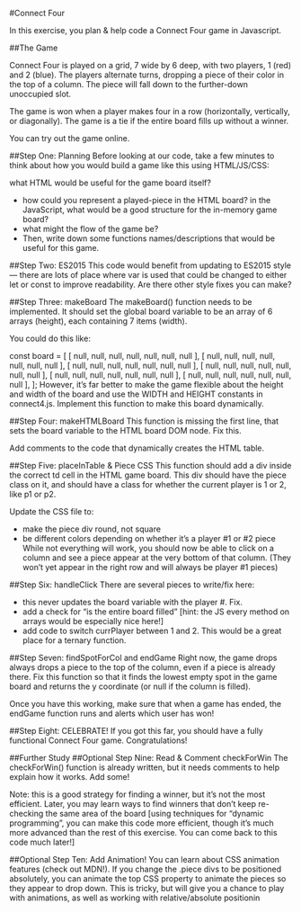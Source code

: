 #Connect Four

In this exercise, you plan & help code a Connect Four game in Javascript.

##The Game

Connect Four is played on a grid, 7 wide by 6 deep, with two players, 1 (red) and 2 (blue). The players alternate turns, dropping a piece of their color in the top of a column. The piece will fall down to the further-down unoccupied slot.

The game is won when a player makes four in a row (horizontally, vertically, or diagonally). The game is a tie if the entire board fills up without a winner.

You can try out the game online.

##Step One: Planning
Before looking at our code, take a few minutes to think about how you would build a game like this using HTML/JS/CSS:

what HTML would be useful for the game board itself?

- how could you represent a played-piece in the HTML board?
  in the JavaScript, what would be a good structure for the in-memory game board?
- what might the flow of the game be?
- Then, write down some functions names/descriptions that would be useful for this game.

##Step Two: ES2015
This code would benefit from updating to ES2015 style — there are lots of place where var is used that could be changed to either let or const to improve readability. Are there other style fixes you can make?

##Step Three: makeBoard
The makeBoard() function needs to be implemented. It should set the global board variable to be an array of 6 arrays (height), each containing 7 items (width).

You could do this like:

const board = [
[ null, null, null, null, null, null, null ],
[ null, null, null, null, null, null, null ],
[ null, null, null, null, null, null, null ],
[ null, null, null, null, null, null, null ],
[ null, null, null, null, null, null, null ],
[ null, null, null, null, null, null, null ],
];
However, it’s far better to make the game flexible about the height and width of the board and use the WIDTH and HEIGHT constants in connect4.js. Implement this function to make this board dynamically.

##Step Four: makeHTMLBoard
This function is missing the first line, that sets the board variable to the HTML board DOM node. Fix this.

Add comments to the code that dynamically creates the HTML table.

##Step Five: placeInTable & Piece CSS
This function should add a div inside the correct td cell in the HTML game board. This div should have the piece class on it, and should have a class for whether the current player is 1 or 2, like p1 or p2.

Update the CSS file to:

- make the piece div round, not square
- be different colors depending on whether it’s a player #1 or #2 piece
  While not everything will work, you should now be able to click on a column and see a piece appear at the very bottom of that column. (They won’t yet appear in the right row and will always be player #1 pieces)

##Step Six: handleClick
There are several pieces to write/fix here:

- this never updates the board variable with the player #. Fix.
- add a check for “is the entire board filled” [hint: the JS every method on arrays would be especially nice here!]
- add code to switch currPlayer between 1 and 2. This would be a great place for a ternary function.

##Step Seven: findSpotForCol and endGame
Right now, the game drops always drops a piece to the top of the column, even if a piece is already there. Fix this function so that it finds the lowest empty spot in the game board and returns the y coordinate (or null if the column is filled).

Once you have this working, make sure that when a game has ended, the endGame function runs and alerts which user has won!

##Step Eight: CELEBRATE!
If you got this far, you should have a fully functional Connect Four game. Congratulations!

##Further Study
##Optional Step Nine: Read & Comment checkForWin
The checkForWin() function is already written, but it needs comments to help explain how it works. Add some!

Note: this is a good strategy for finding a winner, but it’s not the most efficient. Later, you may learn ways to find winners that don’t keep re-checking the same area of the board [using techniques for “dynamic programming”, you can make this code more efficient, though it’s much more advanced than the rest of this exercise. You can come back to this code much later!]

##Optional Step Ten: Add Animation!
You can learn about CSS animation features (check out MDN!). If you change the .piece divs to be positioned absolutely, you can animate the top CSS property to animate the pieces so they appear to drop down. This is tricky, but will give you a chance to play with animations, as well as working with relative/absolute positionin
